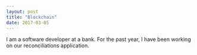 ```yaml
---
layout: post
title: "Blockchain"
date: 2017-03-05
---
```


I am a software developer at a bank. For the past year, I have been working on our reconciliations application.
